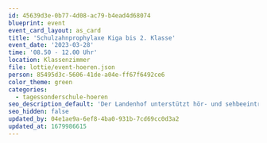```yaml
---
id: 45639d3e-0b77-4d08-ac79-b4ead4d68074
blueprint: event
event_card_layout: as_card
title: 'Schulzahnprophylaxe Kiga bis 2. Klasse'
event_date: '2023-03-28'
time: '08.50 - 12.00 Uhr'
location: Klassenzimmer
file: lottie/event-hoeren.json
person: 85495d3c-5606-41de-a04e-ff67f6492ce6
color_theme: green
categories:
  - tagessonderschule-hoeren
seo_description_default: 'Der Landenhof unterstützt hör- und sehbeeinträchtigte Kinder & Jugendliche in ihrem selbstbestimmten Leben durch Förderung ihrer Fähigkeiten & Entwicklung'
seo_hidden: false
updated_by: 04e1ae9a-6ef8-4ba0-931b-7cd69cc0d3a2
updated_at: 1679986615
---
```

